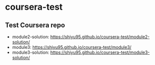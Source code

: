 # coursera-test
## Test Coursera repo
* module2-solution: https://shiyu95.github.io/coursera-test/module2-solution/ 
* module3: https://shiyu95.github.io/coursera-test/module3/
* module3-solution: https://shiyu95.github.io/coursera-test/module3-solution/
